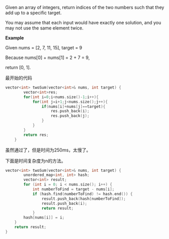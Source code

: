Given an array of integers, return indices of the two numbers such that they add up to a specific target. 

You may assume that each input would have exactly one solution, and you may not use the same element twice. 

**Example**


Given nums = [2, 7, 11, 15], target = 9 

Because nums[0] + nums[1] = 2 + 7 = 9, 

return [0, 1].

最开始的代码

```C
vector<int> twoSum(vector<int>& nums, int target) {
        vector<int>res;
        for(int i=0;i<nums.size()-1;i++){
            for(int j=i+1;j<nums.size();j++){
                if(nums[i]+nums[j]==target){
                    res.push_back(i);
                    res.push_back(j);
                }
            }
        }
        return res;
    }
```

虽然通过了，但是时间为250ms，太慢了。 

下面是时间复杂度为n的方法。

```C
vector<int> twoSum(vector<int>& nums, int target) {
        unordered_map<int, int> hash;
        vector<int> result;
        for (int i = 0; i < nums.size(); i++) {
            int numberToFind = target - nums[i];
            if (hash.find(numberToFind) != hash.end()) {
                result.push_back(hash[numberToFind]);
                result.push_back(i);            
                return result;
            }          
        hash[nums[i]] = i;
    }
    return result;      
}
```
